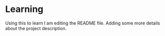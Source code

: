 # Learning
Using this to learn
I am editing the README file. Adding some more details about the project description.

